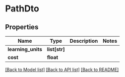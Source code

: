 # PathDto

## Properties
Name | Type | Description | Notes
------------ | ------------- | ------------- | -------------
**learning_units** | **list[str]** |  | 
**cost** | **float** |  | 

[[Back to Model list]](../README.md#documentation-for-models) [[Back to API list]](../README.md#documentation-for-api-endpoints) [[Back to README]](../README.md)

